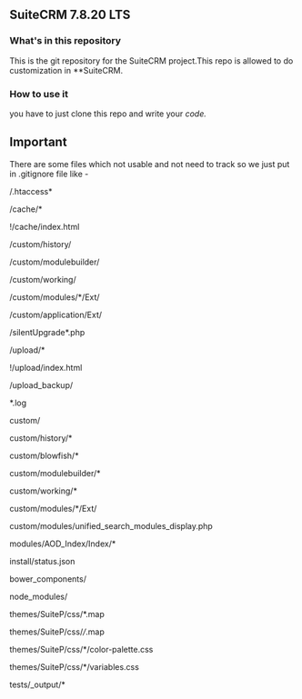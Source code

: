 ## SuiteCRM 7.8.20  LTS

### What's in this repository ###

This is the git repository for the SuiteCRM project.This repo is allowed to do customization in **SuiteCRM.

### How to use it 

you have to just clone this repo and write your *code.*

## Important ##

There are some files which not usable and not need to track so we just put in .gitignore file like -

/.htaccess*

/cache/*

!/cache/index.html

/custom/history/

/custom/modulebuilder/

/custom/working/

/custom/modules/*/Ext/

/custom/application/Ext/

/silentUpgrade*.php

/upload/*

!/upload/index.html

/upload_backup/

*.log

custom/

custom/history/*

custom/blowfish/*

custom/modulebuilder/*

custom/working/*

custom/modules/*/Ext/

custom/modules/unified_search_modules_display.php

modules/AOD_Index/Index/*

install/status.json

bower_components/

node_modules/

themes/SuiteP/css/*.map

themes/SuiteP/css/*/*.map

themes/SuiteP/css/*/color-palette.css

themes/SuiteP/css/*/variables.css

tests/_output/*



